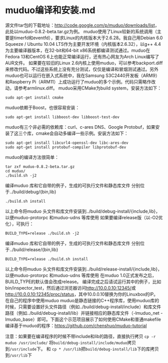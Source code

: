 # muduo编译和安装.md

源文件tar包的下载地址：<http://code.google.com/p/muduo/downloads/list>，此处以muduo-0.8.2-beta.tar.gz为例。
muduo使用了Linux较新的系统调用（主要是timerfd和eventfd），要求Linux的内核版本大于2.6.28。我自己用Debian 6.0 Squeeze / Ubuntu 10.04 LTS作为主要开发环境（内核版本2.6.32），以g++ 4.4为主要编译器版本，在32-bit和64-bit x86系统都编译测试通过。muduo在Fedora 13和CentOS 6上也能正常编译运行，还有热心网友为Arch Linux编写了AUR文件。
如果要在较旧的Linux 2.6内核上使用muduo，可以参考backport.diff来修改代码。不过这些系统上没有充分测试，仅仅是编译和冒烟测试通过。另外muduo也可以运行在嵌入式系统中，我在Samsung S3C2440开发板（ARM9）和Raspberry Pi（ARM11）上成功运行了muduo的多个示例。代码只需略作改动，请参考armlinux.diff。
muduo采用CMake为build system，安装方法如下：

```shell
sudo apt-get install cmake
```

muduo依赖于Boost，也很容易安装：

```shell
sudo apt-get install libboost-dev libboost-test-dev
```

muduo有三个非必需的依赖库：curl、c-ares DNS、Google Protobuf，如果安装了这三个库，cmake会自动多编译一些示例。安装方法如下：

```shell
sudo apt-get install libcurl4-openssl-dev libc-ares-dev
sudo apt-get install protobuf-compiler libprotobuf-dev
```

muduo的编译方法很简单：

```shell
tar zxf muduo-0.8.2-beta.tar.gz
cd muduo/
./build.sh -j2
```

编译muduo 库和它自带的例子，生成的可执行文件和静态库文件
分别位于../build/debug/{bin,lib}

```shell
./build.sh install
```

以上命令将muduo 头文件和库文件安装到../build/debug-install/{include,lib}，以便muduo-protorpc 和muduo-udns 等库使用
如果要编译release版（以-O2优化），可执行：

```shell
BUILD_TYPE=release ./build.sh -j2
```

编译muduo 库和它自带的例子，生成的可执行文件和静态库文件
分别位于../build/release/{bin,lib}

```shell
BUILD_TYPE=release ./build.sh install
```

以上命令将muduo 头文件和库文件安装到../build/release-install/{include,lib}，以便muduo-protorpc 和muduo-udns 等库使用
在muduo 1.0正式发布之后，BUILD_TYPE的默认值会改成release。
编译完成之后请试运行其中的例子，比如bin/inspector_test，然后通过浏览器访问<http://10.0.0.10:12345/>或<http://10.0.0.10:12345/proc/status>，其中10.0.0.10替换为你的Linuxbox的IP。
在自己的程序中使用muduo
muduo是静态链接的C++程序库，使用muduo库的时候，只需要设置好头文件路径（例如../build/debug-install/include）和库文件路径（例如../build/debug-install/lib）并链接相应的静态库文件（-lmuduo_net -lmuduo_base）即可。下面这个示范项目展示了如何使用CMake和普通makefile编译基于muduo的程序：<https://github.com/chenshuo/muduo-tutorial>


注意：如果要在编译程序的时候不带include和lib的路径，直接执行拷贝 `cp -r muduo /usr/include/` 将`build/debug-install/include/muduo`拷贝到`/usr/include`下。
  和 `cp * /usr/lib`把`build/debug-install/lib`下的库拷贝到`/usr/lib`下